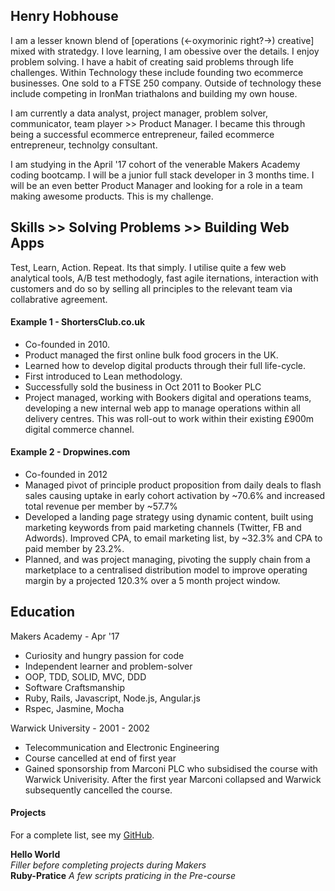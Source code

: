 ## Henry Hobhouse

I am a lesser known blend of [operations (<-oxymorinic right?->) creative] mixed with stratedgy. I love learning, I am obessive over the details. I enjoy problem solving. I have a habit of creating said problems through life challenges. Within Technology these include founding two ecommerce businesses. One sold to a FTSE 250 company. Outside of technology these include competing in IronMan triathalons and building my own house.

I am currently a data analyst, project manager, problem solver, communicator, team player >> Product Manager. I became this through being a successful ecommerce entrepreneur, failed ecommerce entrepreneur, technolgy consultant.

I am studying in the April '17 cohort of the venerable Makers Academy coding bootcamp. I will be a junior full stack developer in 3 months time. I will be an even better Product Manager and looking for a role in a team making awesome products. This is my challenge.

## Skills >> Solving Problems >> Building Web Apps

Test, Learn, Action. Repeat. Its that simply. I utilise quite a few web analytical tools, A/B test methodogly, fast agile iternations, interaction with customers and do so by selling all principles to the relevant team via collabrative agreement.

#### Example 1 - ShortersClub.co.uk
- Co-founded in 2010.
- Product managed the first online bulk food grocers in the UK.
- Learned how to develop digital products through their full life-cycle.
- First introduced to Lean methodology.
- Successfully sold the business in Oct 2011 to Booker PLC
- Project managed, working with Bookers digital and operations teams, developing a new internal web app to manage operations within all delivery centres. This was roll-out to work within their existing £900m digital commerce channel.

#### Example 2 - Dropwines.com
- Co-founded in 2012
- Managed pivot of principle product proposition from daily deals to flash sales causing uptake in early cohort activation by ~70.6% and increased total revenue per member by ~57.7%
- Developed a landing page strategy using dynamic content, built using marketing keywords from paid marketing channels (Twitter, FB and Adwords). Improved CPA, to email marketing list, by ~32.3% and CPA to paid member by 23.2%.
- Planned, and was project managing, pivoting the supply chain from a marketplace to a centralised distribution model to improve operating margin by a projected 120.3% over a 5 month project window.

## Education

Makers Academy - Apr '17

- Curiosity and hungry passion for code
- Independent learner and problem-solver
- OOP, TDD, SOLID, MVC, DDD
- Software Craftsmanship
- Ruby, Rails, Javascript, Node.js, Angular.js
- Rspec, Jasmine, Mocha

Warwick University - 2001 - 2002

- Telecommunication and Electronic Engineering
- Course cancelled at end of first year
- Gained sponsorship from Marconi PLC who subsidised the course with Warwick Univerisity. After the first year Marconi collapsed and Warwick subsequently cancelled the course.


#### Projects

For a complete list, see my [GitHub](https://github.com/henryhobhouse?tab=repositories).

**Hello World**    
*Filler before completing projects during Makers*  
**Ruby-Pratice**
*A few scripts praticing in the Pre-course*  
